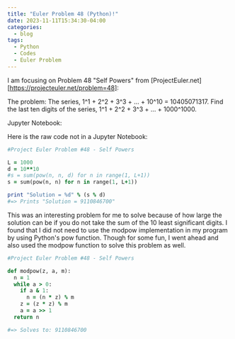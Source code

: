 ```yaml
---
title: "Euler Problem 48 (Python)!"
date: 2023-11-11T15:34:30-04:00
categories:
  - blog
tags:
  - Python
  - Codes
  - Euler Problem
---
```


I am focusing on Problem 48 "Self Powers" from [ProjectEuler.net][https://projecteuler.net/problem=48]:

The problem:
The series, 1^1 + 2^2 + 3^3 + … + 10^10 = 10405071317.
Find the last ten digits of the series, 1^1 + 2^2 + 3^3 + … + 1000^1000.

Jupyter Notebook:

Here is the raw code not in a Jupyter Notebook:

```ruby
#Project Euler Problem #48 - Self Powers

L = 1000    
d = 10**10
#s = sum(pow(n, n, d) for n in range(1, L+1)) 
s = sum(pow(n, n) for n in range(1, L+1)) 

print "Solution = %d" % (s % d)
#=> Prints "Solution = 9110846700"
```

This was an interesting problem for me to solve because of how large the solution can be if you do not take the sum of the 10 least significant digits. I found that I did not need to use the modpow implementation in my program by using Python's pow function. Though for some fun, I went ahead and also used the modpow function to solve this problem as well. 

```ruby
#Project Euler Problem #48 - Self Powers

def modpow(z, a, m):
  n = 1
  while a > 0:
    if a & 1:
      n = (n * z) % m
    z = (z * z) % m
    a = a >> 1
  return n

#=> Solves to: 9110846700
```